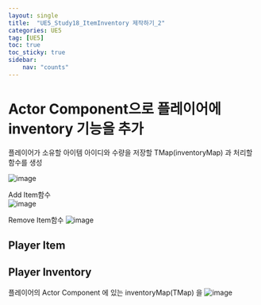 ```yaml
---
layout: single
title:  "UE5_Study18_ItemInventory 제작하기_2"
categories: UE5
tag: [UE5]
toc: true
toc_sticky: true
sidebar:
    nav: "counts"
---
```


# Actor Component으로 플레이어에 inventory 기능을 추가

플레이어가 소유할 아이템 아이디와 수량을 저장할 TMap(inventoryMap) 과 처리할 함수를 생성  

![image](https://github.com/silverlnng/DatastructureStudy/assets/112385982/2c9de974-f010-4b81-8f65-541128c74873)

Add Item함수   
![image](https://github.com/silverlnng/DatastructureStudy/assets/112385982/ea977637-4278-4e70-8dec-7ed20ea0c410)
   
Remove Item함수
![image](https://github.com/silverlnng/DatastructureStudy/assets/112385982/8683d390-bed4-4ab4-8892-b3f265d7b57d)
      
## Player Item

## Player Inventory 
플레이어의 Actor Component 에 있는 inventoryMap(TMap) 을 
![image](https://github.com/silverlnng/DatastructureStudy/assets/112385982/f4999a57-cc2c-4a4b-917f-30dff2dda71c)

